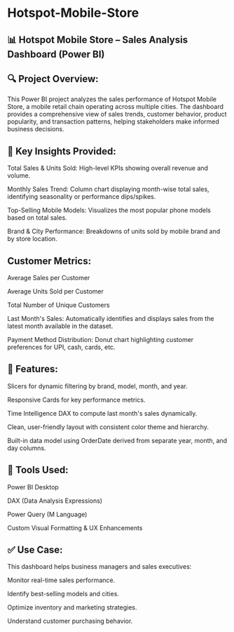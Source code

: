 # Hotspot-Mobile-Store

## 📊 Hotspot Mobile Store – Sales Analysis Dashboard (Power BI)
## 🔍 Project Overview:
This Power BI project analyzes the sales performance of Hotspot Mobile Store, a mobile retail chain operating across multiple cities. The dashboard provides a comprehensive view of sales trends, customer behavior, product popularity, and transaction patterns, helping stakeholders make informed business decisions.


## 📁 Key Insights Provided:
Total Sales & Units Sold: High-level KPIs showing overall revenue and volume.

Monthly Sales Trend: Column chart displaying month-wise total sales, identifying seasonality or performance dips/spikes.

Top-Selling Mobile Models: Visualizes the most popular phone models based on total sales.

Brand & City Performance: Breakdowns of units sold by mobile brand and by store location.

## Customer Metrics:

Average Sales per Customer

Average Units Sold per Customer

Total Number of Unique Customers

Last Month's Sales: Automatically identifies and displays sales from the latest month available in the dataset.

Payment Method Distribution: Donut chart highlighting customer preferences for UPI, cash, cards, etc.


## 📌 Features:
Slicers for dynamic filtering by brand, model, month, and year.

Responsive Cards for key performance metrics.

Time Intelligence DAX to compute last month's sales dynamically.

Clean, user-friendly layout with consistent color theme and hierarchy.

Built-in data model using OrderDate derived from separate year, month, and day columns.


## 📂 Tools Used:
Power BI Desktop

DAX (Data Analysis Expressions)

Power Query (M Language)

Custom Visual Formatting & UX Enhancements


## ✅ Use Case:
This dashboard helps business managers and sales executives:

Monitor real-time sales performance.

Identify best-selling models and cities.

Optimize inventory and marketing strategies.

Understand customer purchasing behavior.
